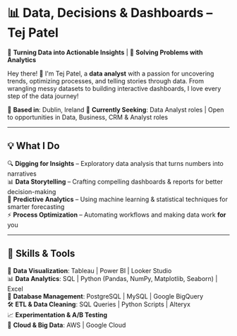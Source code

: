 # 📊 Data, Decisions & Dashboards – Tej Patel

🚀 **Turning Data into Actionable Insights** | 🎯 **Solving Problems with Analytics**  

Hey there! 👋 I'm Tej Patel, a **data analyst** with a passion for uncovering trends, optimizing processes, and telling stories through data. From wrangling messy datasets to building interactive dashboards, I love every step of the data journey!  

📍 **Based in**: Dublin, Ireland 
💼 **Currently Seeking**: Data Analyst roles | Open to opportunities in Data, Business, CRM & Analyst roles

---

## 💡 What I Do  
🔍 **Digging for Insights** – Exploratory data analysis that turns numbers into narratives  
📊 **Data Storytelling** – Crafting compelling dashboards & reports for better decision-making  
🧠 **Predictive Analytics** – Using machine learning & statistical techniques for smarter forecasting  
⚡ **Process Optimization** – Automating workflows and making data work **for** you  

---

## 🔧 Skills & Tools  
🚀 **Data Visualization**: Tableau | Power BI | Looker Studio  
📊 **Data Analytics**: SQL | Python (Pandas, NumPy, Matplotlib, Seaborn) | Excel  
📂 **Database Management**: PostgreSQL | MySQL | Google BigQuery  
🛠 **ETL & Data Cleaning**: SQL Queries | Python Scripts | Alteryx  
📈 **Experimentation & A/B Testing**  
📡 **Cloud & Big Data**: AWS | Google Cloud  
